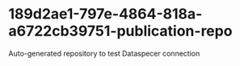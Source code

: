 # 189d2ae1-797e-4864-818a-a6722cb39751-publication-repo
Auto-generated repository to test Dataspecer connection
